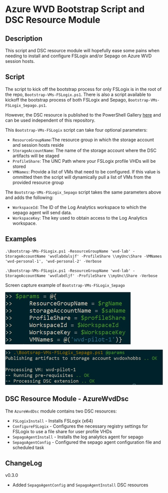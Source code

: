 # Azure WVD Bootstrap Script and DSC Resource Module

## Description

This script and DSC resource module will hopefully ease some pains when needing to install and configure FSLogix and/or Sepago on Azure WVD session hosts.

## Script

The script to kick off the bootstrap process for only FSLogix is in the root of the repo, `Bootstrap-VMs-FSLogix.ps1`.
There is also a script available to kickoff the bootstrap process of both FSLogix and Sepago, `Bootstrap-VMs-FSLogix_Sepago.ps1`.

However, the DSC resource is published to the PowerShell Gallery [here](https://www.powershellgallery.com/packages/AzureWvdDsc/0.2.0) and can be used independent of this repository.

This `Bootstrap-VMs-FSLogix` script can take four optional parameters:

* `ResourceGroupName`:The resource group in which the storage account and session hosts reside
* `StorageAccountName`: The name of the storage account where the DSC artifacts will be staged
* `ProfileShare`: The UNC Path where your FSLogix profile VHDs will be stored
* `VMNames`: Provide a list of VMs that need to be configured.  If this value is ommitted then the script will    dynamically pull a list of VMs from the provided resource group

The `Bootstrap-VMs-FSLogix_Sepago` script takes the same parameters above and adds the following:

* `WorkspaceId`: The ID of the Log Analytics workspace to which the sepago agent will send data.
* `WorkspaceKey`: The key used to obtain access to the Log Analytics workspace.

## Examples

```
.\Bootstrap-VMs-FSLogix.ps1 -ResourceGroupName 'wvd-lab' -StorageAccountName 'wvdlabdalsjf' -ProfileShare \\myUnc\Share -VMNames 'wvd-personal-1', 'wvd-personal-2' -Verbose
```

```
.\Bootstrap-VMs-FSLogix.ps1 -ResourceGroupName 'wvd-lab' -StorageAccountName 'wvdlabdljf' -ProfileShare \\myUnc\Share -Verbose
```

Screen capture example of `Bootstrap-VMs-FSLogix_Sepago`

![](img/example1.jpg)

![](img/example2.jpg)

## DSC Resource Module - AzureWvdDsc

The `AzureWvdDsc` module contains two DSC resources:

* `FSLogixInstall` - Installs FSLogix (x64)
* `ConfigureFSLogix` - Configures the necessary registry settings for FSLogix to use a file share for user profile VHDs
* `SepagoAgentInstall` - Installs the log analytics agent for sepago
* `SepagoAgentConfig` - Configured the sepago agent configuration file and scheduled task

## ChangeLog

v0.3.0
* Added `SepagoAgentConfig` and `SepagoAgentInstall` DSC resources
